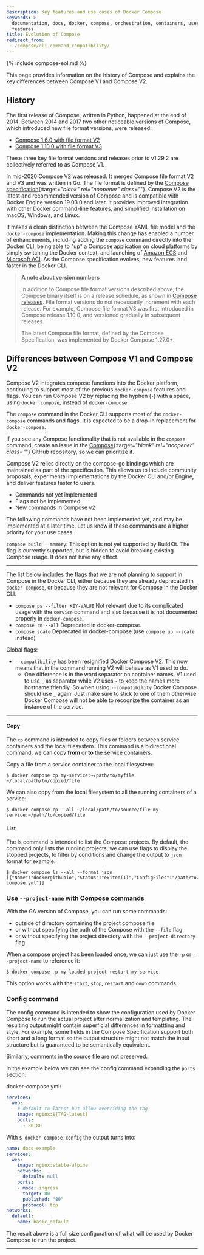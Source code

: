 ```yaml
---
description: Key features and use cases of Docker Compose
keywords: >-
  documentation, docs, docker, compose, orchestration, containers, uses,
  features
title: Evolution of Compose
redirect_from:
 - /compose/cli-command-compatibility/
---
```

{% include compose-eol.md %}

This page provides information on the history of Compose and explains the key
differences between Compose V1 and Compose V2.

## History

The first release of Compose, written in Python, happened at the end of 2014.
Between 2014 and 2017 two other noticeable versions of Compose, which
introduced new file format versions, were released:

- [Compose 1.6.0 with file format V2](../compose-file/compose-file-v2/)
- [Compose 1.10.0 with file format V3](../compose-file/compose-file-v3/)

These three key file format versions and releases prior to v1.29.2 are
collectively referred to as Compose V1.

In mid-2020 Compose V2 was released. It merged Compose file format V2 and V3
and was written in Go. The file format is defined by the
[Compose specification](https://github.com/compose-spec/compose-spec){:target="_blank" rel="noopener" class="_"}.
Compose V2 is the latest and recommended version of Compose and is compatible
with Docker Engine version 19.03.0 and later. It provides improved integration
with other Docker command-line features, and simplified installation on macOS,
Windows, and Linux.

It makes a clean distinction between the Compose YAML file model and the
`docker-compose` implementation. Making this change has enabled a number of
enhancements, including adding the `compose` command directly into the Docker
CLI,  being able to "up" a Compose application on cloud platforms by simply
switching the Docker context, and launching of
[Amazon ECS](../../cloud/ecs-integration.md) and
[Microsoft ACI](../../cloud/aci-integration.md). As the Compose specification
evolves, new features land faster in the Docker CLI.

> **A note about version numbers**
>
>In addition to Compose file format versions described above, the Compose
binary itself is on a release schedule, as shown in
[Compose releases](https://github.com/docker/compose/releases/). File format
versions do not necessarily increment with each release. For example, Compose
file format V3 was first introduced in Compose release 1.10.0, and versioned
gradually in subsequent releases.
>
>The latest Compose file format, defined by the Compose Specification, was
implemented by Docker Compose 1.27.0+.

## Differences between Compose V1 and Compose V2

Compose V2 integrates compose functions into the Docker platform, continuing to
support most of the previous `docker-compose` features and flags. You can run
Compose V2 by replacing the hyphen (`-`) with a space, using `docker compose`,
instead of `docker-compose`.

The `compose` command in the Docker CLI supports most of the `docker-compose`
commands and flags. It is expected to be a drop-in replacement for
`docker-compose`.

If you see any Compose functionality that is not available in the `compose`
command, create an issue in the
[Compose](https://github.com/docker/compose/issues){:target="_blank" rel="noopener" class="_"}
GitHub repository, so we can prioritize it.

Compose V2 relies directly on the compose-go bindings which are maintained as
part of the specification. This allows us to include community proposals,
experimental implementations by the Docker CLI and/or Engine, and deliver
features faster to users.

<ul class="nav nav-tabs">
  <li class="active"><a data-toggle="tab" data-target="#tab1">Commands not yet implemented</a></li>
  <li><a data-toggle="tab" data-target="#tab2">Flags not be implemented</a></li>
  <li><a data-toggle="tab" data-target="#tab3">New commands in Compose v2</a></li>
</ul>
<div class="tab-content">
<div id="tab1" class="tab-pane fade in active" markdown="1">

The following commands have not been implemented yet, and may be implemented at
a later time. Let us know if these commands are a higher priority for your use
cases.

`compose build --memory`: This option is not yet supported by BuildKit. The
flag is currently supported, but is hidden to avoid breaking existing Compose
usage. It does not have any effect.

<hr>
</div>
<div id="tab2" class="tab-pane fade" markdown="1">

The list below includes the flags that we are not planning to support in
Compose in the Docker CLI, either because they are already deprecated in
`docker-compose`, or because they are not relevant for Compose in the Docker
CLI.

* `compose ps --filter KEY-VALUE` Not relevant due to its complicated usage
with the `service` command and also because it is not documented properly in
`docker-compose`.
* `compose rm --all` Deprecated in docker-compose.
* `compose scale` Deprecated in docker-compose (use `compose up --scale`
instead)

Global flags:

* `--compatibility` has been resignified Docker Compose V2. This now means that
in the command running V2 will behave as V1 used to do.
  * One difference is in the word separator on container names. V1 used to use
  `_` as separator while V2 uses `-` to keep the names more hostname friendly.
  So when using `--compatibility` Docker Compose should use `_` again. Just
  make sure to stick to one of them otherwise Docker Compose will not be able
  to recognize the container as an instance of the service.
<hr>
</div>
<div id="tab3" class="tab-pane fade" markdown="1">

#### Copy

The `cp` command is intended to copy files or folders between service
containers and the local filesystem. This command is a bidirectional command,
we can copy **from** or **to** the service containers.

Copy a file from a service container to the local filesystem:

```console
$ docker compose cp my-service:~/path/to/myfile ~/local/path/to/copied/file
```

We can also copy from the local filesystem to all the running containers of a
service:

```console
$ docker compose cp --all ~/local/path/to/source/file my-service:~/path/to/copied/file
```
#### List

The ls command is intended to list the Compose projects. By default, the
command only lists the running projects, we can use flags to display the
stopped projects, to filter by conditions and change the output to `json`
format for example.

```console
$ docker compose ls --all --format json
[{"Name":"dockergithubio","Status":"exited(1)","ConfigFiles":"/path/to/docs/docker-compose.yml"}]
```

### Use `--project-name` with Compose commands

With the GA version of Compose, you can run some commands:
- outside of directory containing the project compose file
- or without specifying the path of the Compose with the `--file` flag
- or without specifying the project directory with the `--project-directory`
flag

When a compose project has been loaded once, we can just use the `-p` or
`--project-name` to reference it:

```console
$ docker compose -p my-loaded-project restart my-service
```

This option works with the `start`, `stop`, `restart` and `down` commands.

### Config command

The config command is intended to show the configuration used by Docker Compose
to run the actual project after normalization and templating. The resulting
output might contain superficial differences in formattting and style. For
example, some fields in the Compose Specification support both short and a long
format so the output structure might not match the input structure but is
guaranteed to be semantically equivalent.

Similarly, comments in the source file are not preserved.

In the example below we can see the config command expanding the `ports`
section:

docker-compose.yml:
```yaml
services:
  web:
    # default to latest but allow overriding the tag
    image: nginx:${TAG-latest}
    ports:
      - 80:80
```
With `$ docker compose config` the output turns into:
```yaml
name: docs-example
services:
  web:
    image: nginx:stable-alpine
    networks:
      default: null
    ports:
    - mode: ingress
      target: 80
      published: "80"
      protocol: tcp
networks:
  default:
    name: basic_default
```

The result above is a full size configuration of what will be used by Docker
Compose to run the project.
<hr>
</div>
</div>
